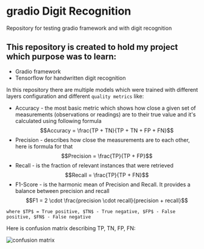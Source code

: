 # gradio Digit Recognition

Repository for testing gradio framework and with digit recognition

## This repository is created to hold my project which purpose was to learn:
 * Gradio framework
 * Tensorflow for handwritten digit recognition

In this repository there are multiple models which were trained with different layers configuration and different ```quality metrics```
like:
* Accuracy - the most basic metric which shows how close a given set of measurements (observations or readings) are to their true value and it's calculated using following formula
$$Accuracy = \frac{TP + TN}{TP + TN + FP + FN}$$
* Precision - describes how close the measurements are to each other, here is formula for that
$$Precision = \frac{TP}{TP + FP}$$
* Recall - is the fraction of relevant instances that were retrieved
$$Recall = \frac{TP}{TP + FN}$$
* F1-Score - is the harmonic mean of Precision and Recall. It provides a balance between precision and recall
$$F1 = 2 \cdot \frac{precision \cdot recall}{precision + recall}$$

```where $TP$ = True positive, $TN$ - True negative, $FP$ - False positive, $FN$ - False negative```

Here is confusion matrix describing TP, TN, FP, FN:

<img title="Confusion matrix" alt="confusion matrix" src="https://images.squarespace-cdn.com/content/v1/5acbdd3a25bf024c12f4c8b4/1599586328823-MEC7RJJWL59TC0FVUAQ6/Confusion+Matrix.pnghttps://images.squarespace-cdn.com/content/v1/5acbdd3a25bf024c12f4c8b4/1599586328823-MEC7RJJWL59TC0FVUAQ6/Confusion+Matrix.png">